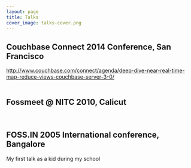 ```yaml
---
layout: page
title: Talks
cover_image: talks-cover.png
---
```


## Couchbase Connect 2014 Conference, San Francisco

<script async class="speakerdeck-embed"
data-id="c50960d11f72498badd33c6930ae3e2d" data-ratio="1.77777777777778"
src="//speakerdeck.com/assets/embed.js"></script>

<http://www.couchbase.com/connect/agenda/deep-dive-near-real-time-map-reduce-views-couchbase-server-3-0/>  
&nbsp;   

## Fossmeet @ NITC 2010, Calicut

<script async class="speakerdeck-embed"
data-id="07a808a48c4d484f9b61bbe753c92e37" data-ratio="1.33333333333333"
src="//speakerdeck.com/assets/embed.js"></script>

&nbsp;   

## FOSS.IN 2005 International conference, Bangalore

My first talk as a kid during my school

<script async class="speakerdeck-embed"
data-id="988f61dfb90e442899dc0aa9057f21d4" data-ratio="1.33333333333333"
src="//speakerdeck.com/assets/embed.js"></script>



